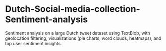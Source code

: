 # Dutch-Social-media-collection-Sentiment-analysis
Sentiment analysis on a large Dutch tweet dataset using TextBlob, with geolocation filtering, visualizations (pie charts, word clouds, heatmaps), and top user sentiment insights.
